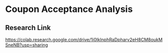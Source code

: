 # Coupon Acceptance Analysis

## Research Link
https://colab.research.google.com/drive/1i0IklnphRaDpharv2eH8CM8oukMSneNB?usp=sharing
